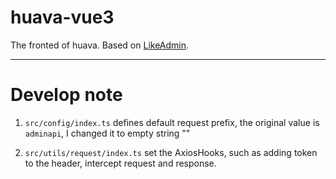 # huava-vue3

The fronted of huava. Based on [LikeAdmin](https://github.com/likeshop-github/likeadmin_php/tree/master/admin).

---

# Develop note

1. `src/config/index.ts` defines default request prefix, the original value is `adminapi`, I changed it to empty string ""

2. `src/utils/request/index.ts` set the AxiosHooks, such as adding token to the header, intercept request and response.